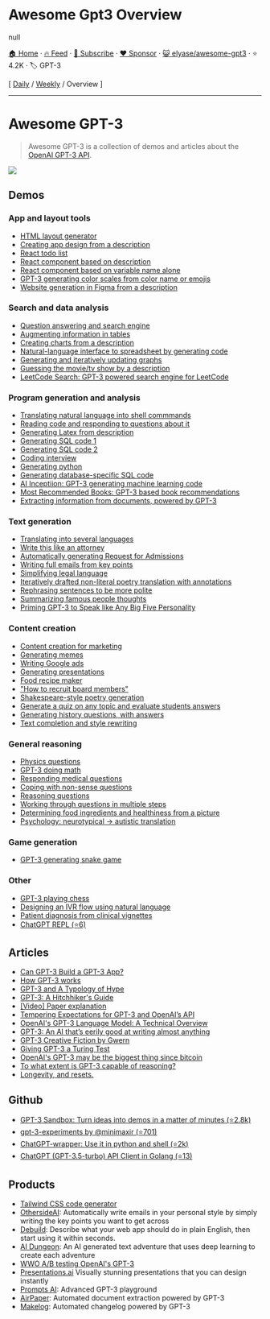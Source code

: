 # Awesome Gpt3 Overview

null

[🏠 Home](/README.md) · [🔥 Feed](https://www.trackawesomelist.com/elyase/awesome-gpt3/rss.xml) · [📮 Subscribe](https://trackawesomelist.us17.list-manage.com/subscribe?u=d2f0117aa829c83a63ec63c2f&id=36a103854c) · [❤️  Sponsor](https://github.com/sponsors/theowenyoung) · [😺 elyase/awesome-gpt3](https://github.com/elyase/awesome-gpt3) · ⭐ 4.2K · 🏷️ GPT-3

[ [Daily](/content/elyase/awesome-gpt3/README.md) / [Weekly](/content/elyase/awesome-gpt3/week/README.md) / Overview ]

---

# Awesome GPT-3

> Awesome GPT-3 is a collection of demos and articles about the [OpenAI GPT-3 API](https://openai.com/blog/openai-api/).

![](https://github.com/elyase/awesome-gpt3/raw/main/screenshot.png)

## Demos

### App and layout tools

*   [HTML layout generator](https://twitter.com/sharifshameem/status/1282676454690451457)
*   [Creating app design from a description](https://twitter.com/jsngr/status/1284511080715362304)
*   [React todo list](https://twitter.com/sharifshameem/status/1284421499915403264?s=09)
*   [React component based on description](https://twitter.com/sharifshameem/status/1284095222939451393)
*   [React component based on variable name alone](https://twitter.com/hturan/status/1282261783147958272)
*   [GPT-3 generating color scales from color name or emojis](https://twitter.com/hturan/status/1282381985642614790)
*   [Website generation in Figma from a description](https://twitter.com/jsngr/status/1287026808429383680)

### Search and data analysis

*   [Question answering and search engine](https://twitter.com/paraschopra/status/1284801028676653060)
*   [Augmenting information in tables](https://twitter.com/pavtalk/status/1285410751092416513)
*   [Creating charts from a description](https://twitter.com/nutanc/status/1285436266276745221)
*   [Natural-language interface to spreadsheet by generating code](https://twitter.com/itsyashdani/status/1285695850300219392)
*   [Generating and iteratively updating graphs](https://twitter.com/plotlygraphs/status/1286688715167936512)
*   [Guessing the movie/tv show by a description](https://www.linkedin.com/posts/mehdimabrouki_artificialintelligence-deeplearning-nlp-activity-6701068610695135232-uRur)
*   [LeetCode Search: GPT-3 powered search engine for LeetCode](https://www.linkedin.com/posts/girishjeyakumar_openai-gpt3-python-activity-6888291748725035008-R0WR)

### Program generation and analysis

*   [Translating natural language into shell commmands](https://twitter.com/harlandduman/status/1282132804034150400)
*   [Reading code and responding to questions about it](https://twitter.com/amasad/status/1285797739930869761)
*   [Generating Latex from description](https://twitter.com/sh_reya/status/1284746918959239168)
*   [Generating SQL code 1](https://twitter.com/aquariusacquah/status/1284706786247880705)
*   [Generating SQL code 2](https://twitter.com/FaraazNishtar/status/1285934622891667457)
*   [Coding interview](https://twitter.com/lacker/status/1279136788326432771/photo/1)
*   [Generating python](https://twitter.com/josephbrionesaz/status/1283097878223675392)
*   [Generating database-specific SQL code](https://twitter.com/FaraazNishtar/status/1285934622891667457)
*   [AI Inceptiion: GPT-3 generating machine learning code](https://twitter.com/mattshumer_/status/1287125015528341506)
*   [Most Recommended Books: GPT-3 based book recommendations](http://mostrecommendedbooks.com/gpt3)
*   [Extracting information from documents, powered by GPT-3](https://twitter.com/theaievangelist/status/1300862719969681411)

### Text generation

*   [Translating into several languages](https://www.johnfaben.com/blog/gpt-3-translations)
*   [Write this like an attorney](https://twitter.com/f_j_j_/status/1283349995144359937)
*   [Automatically generating Request for Admissions](https://twitter.com/f_j_j_/status/1284050844787200000)
*   [Writing full emails from key points](https://twitter.com/OthersideAI/status/1285776335638614017)
*   [Simplifying legal language](https://twitter.com/michaeltefula/status/1285505897108832257)
*   [Iteratively drafted non-literal poetry translation with annotations](https://imgur.com/a/3rmMVHC)
*   [Rephrasing sentences to be more polite](https://twitter.com/eturner303/status/1285342431244763136)
*   [Summarizing famous people thoughts](https://twitter.com/paraschopra/status/1284423233047900161)
*   [Priming GPT-3 to Speak like Any Big Five Personality](https://medium.com/intuitionmachine/priming-gpt-3-to-speak-like-any-big-five-personality-b610f5aca94f)

### Content creation

*   [Content creation for marketing](https://twitter.com/Siddharth87/status/1282823354567626754)
*   [Generating memes](https://twitter.com/wowitsmrinal/status/1287175391040290816)
*   [Writing Google ads](https://twitter.com/Siddharth87/status/1282823360825581568)
*   [Generating presentations](http://www.bemmu.com/gpt3-presentation)
*   [Food recipe maker](https://twitter.com/nutanc/status/1285602813385605120)
*   ["How to recruit board members"](https://twitter.com/zebulgar/status/1283927560435326976)
*   [Shakespeare-style poetry generation](https://twitter.com/Merzmensch/status/1282957710024159234)
*   [Generate a quiz on any topic and evaluate students answers](https://twitter.com/Learn_Awesome/status/1286189729826738176)
*   [Generating history questions, with answers](https://twitter.com/mckaywrigley/status/1285827683776004096)
*   [Text completion and style rewriting](https://twitter.com/IntuitMachine/status/1287050253103968257)

### General reasoning

*   [Physics questions](https://www.lesswrong.com/posts/L5JSMZQvkBAx9MD5A/to-what-extent-is-gpt-3-capable-of-reasoning)
*   [GPT-3 doing math](https://twitter.com/kleptid/status/1284069270603866113/photo/1)
*   [Responding medical questions](https://twitter.com/QasimMunye/status/1278750809094750211)
*   [Coping with non-sense questions](https://twitter.com/nicklovescode/status/1284050958977130497)
*   [Reasoning questions](https://www.reddit.com/r/MachineLearning/comments/hvssqn/d_gpt3_demos/fyylreb/)
*   [Working through questions in multiple steps](https://twitter.com/nnotm/status/1285915609952288770)
*   [Determining food ingredients and healthiness from a picture](https://twitter.com/lawderpaul/status/1284972517749338112)
*   [Psychology: neurotypical -> autistic translation](https://twitter.com/pmigdal/status/1287360452687781888)

### Game generation

*   [GPT-3 generating snake game](https://twitter.com/kugos0/status/1600794621730095104)

### Other

*   [GPT-3 playing chess](https://twitter.com/SRajdev/status/1287353220218662912)
*   [Designing an IVR flow using natural language](https://twitter.com/nutanc/status/1287801677542612992)
*   [Patient diagnosis from clinical vignettes](https://twitter.com/AndrewLBeam/status/1287772781480820737)
*   [ChatGPT REPL (⭐6)](https://github.com/evgenyrodionov/chatgpt_repl)

## Articles

*   [Can GPT-3 Build a GPT-3 App?](https://medium.com/swlh/can-gpt-3-build-a-gpt-3-app-dc4d17a5b351)
*   [How GPT-3 works](https://twitter.com/JayAlammar/status/1285498971960598529)
*   [GPT-3 and A Typology of Hype](https://pagestlabs.substack.com/p/gpt-3-and-a-typology-of-hype?s=09)
*   [GPT-3: A Hitchhiker's Guide](https://lambdalabs.com/blog/gpt-3/)
*   [\[Video\] Paper explanation](https://www.youtube.com/watch?v=SY5PvZrJhLE)
*   [Tempering Expectations for GPT-3 and OpenAI’s API](https://minimaxir.com/2020/07/gpt3-expectations/)
*   [OpenAI's GPT-3 Language Model: A Technical Overview](https://lambdalabs.com/blog/demystifying-gpt-3/)
*   [GPT-3: An AI that’s eerily good at writing almost anything](https://arr.am/2020/07/09/gpt-3-an-ai-thats-eerily-good-at-writing-almost-anything/)
*   [GPT-3 Creative Fiction by Gwern](https://www.gwern.net/GPT-3)
*   [Giving GPT-3 a Turing Test](http://lacker.io/ai/2020/07/06/giving-gpt-3-a-turing-test.html?s=09)
*   [OpenAI's GPT-3 may be the biggest thing since bitcoin](https://maraoz.com/2020/07/18/openai-gpt3/)
*   [To what extent is GPT-3 capable of reasoning?](https://www.lesswrong.com/posts/L5JSMZQvkBAx9MD5A/to-what-extent-is-gpt-3-capable-of-reasoning)
*   [Longevity, and resets.](https://minutes.substack.com/p/longevity-and-resets)

## Github

*   [GPT-3 Sandbox: Turn ideas into demos in a matter of minutes (⭐2.8k)](https://github.com/shreyashankar/gpt3-sandbox)
*   [gpt-3-experiments by @minimaxir (⭐701)](https://github.com/minimaxir/gpt-3-experiments)
*   [ChatGPT-wrapper: Use it in python and shell (⭐2k)](https://github.com/mmabrouk/chatgpt-wrapper)
*   [ChatGPT (GPT-3.5-turbo) API Client in Golang (⭐13)](https://github.com/AlmazDelDiablo/gpt3-5-turbo-go)

## Products

*   [Tailwind CSS code generator](https://themesberg.com/blog/tailwind-css/gpt-3-tailwind-css-ai-code-generator)
*   [OthersideAI](https://twitter.com/OthersideAI): Automatically write emails in your personal style by simply writing the key points you want to get across
*   [Debuild](https://debuild.co): Describe what your web app should do in plain English, then start using it within seconds.
*   [AI Dungeon](https://play.aidungeon.io): An AI generated text adventure that uses deep learning to create each adventure
*   [WWO A/B testing OpenAI's GPT-3](https://vwo.com/ab-testing-openai-gpt-3/)
*   [Presentations.ai](https://presentations.ai) Visually stunning presentations
    that you can design instantly
*   [Prompts AI](https://prompts.ai): Advanced GPT-3 playground
*   [AirPaper](https://airpaper.ai/): Automated document extraction powered by GPT-3
*   [Makelog](https://makelog.com/gpt3): Automated changelog powered by GPT-3

